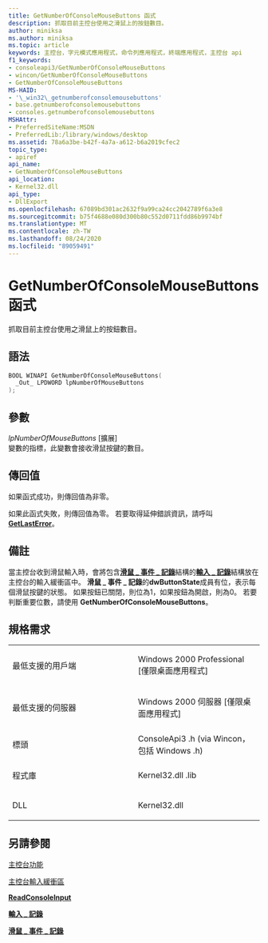 ```yaml
---
title: GetNumberOfConsoleMouseButtons 函式
description: 抓取目前主控台使用之滑鼠上的按鈕數目。
author: miniksa
ms.author: miniksa
ms.topic: article
keywords: 主控台，字元模式應用程式，命令列應用程式，終端應用程式，主控台 api
f1_keywords:
- consoleapi3/GetNumberOfConsoleMouseButtons
- wincon/GetNumberOfConsoleMouseButtons
- GetNumberOfConsoleMouseButtons
MS-HAID:
- '\_win32\_getnumberofconsolemousebuttons'
- base.getnumberofconsolemousebuttons
- consoles.getnumberofconsolemousebuttons
MSHAttr:
- PreferredSiteName:MSDN
- PreferredLib:/library/windows/desktop
ms.assetid: 78a6a3be-b42f-4a7a-a612-b6a2019cfec2
topic_type:
- apiref
api_name:
- GetNumberOfConsoleMouseButtons
api_location:
- Kernel32.dll
api_type:
- DllExport
ms.openlocfilehash: 67089bd301ac2632f9a99ca24cc2042789f6a3e8
ms.sourcegitcommit: b75f4688e080d300b80c552d0711fdd86b9974bf
ms.translationtype: MT
ms.contentlocale: zh-TW
ms.lasthandoff: 08/24/2020
ms.locfileid: "89059491"
---
```

# <a name="getnumberofconsolemousebuttons-function"></a>GetNumberOfConsoleMouseButtons 函式


抓取目前主控台使用之滑鼠上的按鈕數目。

<a name="syntax"></a>語法
------

```C
BOOL WINAPI GetNumberOfConsoleMouseButtons(
  _Out_ LPDWORD lpNumberOfMouseButtons
);
```

<a name="parameters"></a>參數
----------

*lpNumberOfMouseButtons* \[擴展\]  
變數的指標，此變數會接收滑鼠按鍵的數目。

<a name="return-value"></a>傳回值
------------

如果函式成功，則傳回值為非零。

如果此函式失敗，則傳回值為零。 若要取得延伸錯誤資訊，請呼叫 [**GetLastError**](https://msdn.microsoft.com/library/windows/desktop/ms679360)。

<a name="remarks"></a>備註
-------

當主控台收到滑鼠輸入時，會將包含[**滑鼠 \_ 事件 \_ 記錄**](mouse-event-record-str.md)結構的[**輸入 \_ 記錄**](input-record-str.md)結構放在主控台的輸入緩衝區中。 **滑鼠 \_ 事件 \_ 記錄**的**dwButtonState**成員有位，表示每個滑鼠按鍵的狀態。 如果按鈕已關閉，則位為1，如果按鈕為開啟，則為0。 若要判斷重要位數，請使用 **GetNumberOfConsoleMouseButtons**。

<a name="requirements"></a>規格需求
------------

<table>
<colgroup>
<col width="50%" />
<col width="50%" />
</colgroup>
<tbody>
<tr class="odd">
<td><p>最低支援的用戶端</p></td>
<td><p>Windows 2000 Professional [僅限桌面應用程式]</p></td>
</tr>
<tr class="even">
<td><p>最低支援的伺服器</p></td>
<td><p>Windows 2000 伺服器 [僅限桌面應用程式]</p></td>
</tr>
<tr class="odd">
<td><p>標頭</p></td>
<td>ConsoleApi3 .h (via Wincon，包括 Windows .h) </td>
</tr>
<tr class="even">
<td><p>程式庫</p></td>
<td>Kernel32.dll .lib</td>
</tr>
<tr class="odd">
<td><p>DLL</p></td>
<td>Kernel32.dll</td>
</tr>
<tr class="even">
</tr>
<tr class="odd">
</tr>
<tr class="even">
</tr>
</tbody>
</table>

## <a name="span-idsee_alsospansee-also"></a><span id="see_also"></span>另請參閱


[主控台功能](console-functions.md)

[主控台輸入緩衝區](console-input-buffer.md)

[**ReadConsoleInput**](readconsoleinput.md)

[**輸入 \_ 記錄**](input-record-str.md)

[**滑鼠 \_ 事件 \_ 記錄**](mouse-event-record-str.md)

 

 




